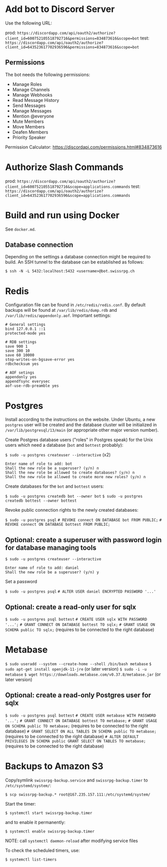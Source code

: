 # Add bot to Discord Server

Use the following URL:

prod: `https://discordapp.com/api/oauth2/authorize?client_id=600752105518792716&permissions=834873616&scope=bot`
test: `https://discordapp.com/api/oauth2/authorize?client_id=643523617702936596&permissions=834873616&scope=bot`

## Permissions

The bot needs the following permissions:
* Manage Roles
* Manage Channels
* Manage Webhooks
* Read Message History
* Send Messages
* Manage Messages
* Mention @everyone
* Mute Members
* Move Members
* Deafen Members
* Priority Speaker

Permission Calculator: https://discordapi.com/permissions.html#834873616

# Authorize Slash Commands

prod: `https://discordapp.com/api/oauth2/authorize?client_id=600752105518792716&scope=applications.commands`
test: `https://discordapp.com/api/oauth2/authorize?client_id=643523617702936596&scope=applications.commands`

# Build and run using Docker

See `docker.md`.

## Database connection

Depending on the settings a database connection might be required to build. An SSH tunnel to the database can be established as follows:

`$ ssh -N -L 5432:localhost:5432 <username>@bot.swissrpg.ch`

# Redis

Configuration file can be found in `/etc/redis/redis.conf`. By default backups will be found at `/var/lib/redis/dump.rdb` and `/var/lib/redis/appendonly.aof`.
Important settings:

```
# General settings
bind 127.0.0.1 ::1
protected-mode yes

# RDB settings
save 900 1
save 300 10
save 60 10000
stop-writes-on-bgsave-error yes
rdbchecksum yes

# AOF setings
appendonly yes
appendfsync everysec
aof-use-rdb-preamble yes
```

# Postgres

Install according to the instructions on the website. Under Ubuntu, a new `postgres` user will be created and the database cluster will be initialized in `/var/lib/postgresql/13/main` (or appropriate other major version number).

Create Postgres database users ("roles" in Postgres speak) for the Unix users which need a database (`bot` and `bottest` probably):

`$ sudo -u postgres createuser --interactive` (x2)
```
Enter name of role to add: bot
Shall the new role be a superuser? (y/n) n
Shall the new role be allowed to create databases? (y/n) n
Shall the new role be allowed to create more new roles? (y/n) n
```

Create databases for the `bot` and `bottest` users:

`$ sudo -u postgres createdb bot --owner bot`
`$ sudo -u postgres createdb bottest --owner bottest`

Revoke public connection rights to the newly created databases:

`$ sudo -u postgres psql`
`# REVOKE connect ON DATABASE bot FROM PUBLIC;`
`# REVOKE connect ON DATABASE bottest FROM PUBLIC;`

## Optional: create a superuser with password login for database managing tools

`$ sudo -u postgres createuser --interactive`
```
Enter name of role to add: daniel
Shall the new role be a superuser? (y/n) y
```

Set a password

`$ sudo -u postgres psql`
`# ALTER USER daniel ENCRYPTED PASSWORD '...'`

## Optional: create a read-only user for sqlx

`$ sudo -u postgres psql bottest`
`# CREATE USER sqlx WITH PASSWORD '...';`
`# GRANT CONNECT ON DATABASE bottest TO sqlx;`
`# GRANT USAGE ON SCHEMA public TO sqlx;` (requires to be connected to the right database)

# Metabase

`$ sudo useradd --system --create-home --shell /bin/bash metabase`
`$ sudo apt-get install openjdk-11-jre` (or later version)
`$ sudo -i -u metabase`
`$ wget https://downloads.metabase.com/v0.37.8/metabase.jar` (or later version)

## Optional: create a read-only Postgres user for sqlx

`$ sudo -u postgres psql bottest`
`# CREATE USER metabase WITH PASSWORD '...';`
`# GRANT CONNECT ON DATABASE bottest TO metabase;`
`# GRANT USAGE ON SCHEMA public TO metabase;` (requires to be connected to the right database)
`# GRANT SELECT ON ALL TABLES IN SCHEMA public TO metabase;` (requires to be connected to the right database)
`# ALTER DEFAULT PRIVILEGES IN SCHEMA public GRANT SELECT ON TABLES TO metabase;` (requires to be connected to the right database)

# Backups to Amazon S3

Copy/symlink `swissrpg-backup.service` and `swissrpg-backup.timer` to `/etc/systemd/system/`:

`$ scp swissrpg-backup.* root@167.235.157.111:/etc/systemd/system/`

Start the timer:

`$ systemctl start swissrpg-backup.timer`

and to enable it permanently:

`$ systemctl enable swissrpg-backup.timer`

NOTE: call `systemctl daemon-reload` after modifying service files

To check the scheduled timers, use:

`$ systemctl list-timers`
